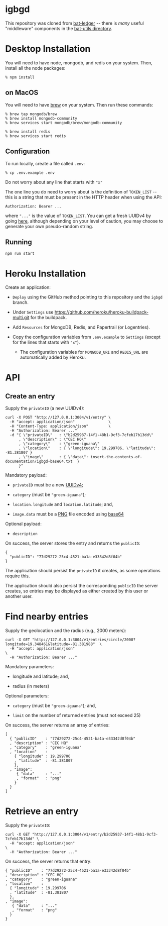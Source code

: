 # igbgd
This repository was cloned from [bat-ledger](https://github.com/brave-intl/bat-ledger) --
there is *many* useful "middleware" components in the [bat-utils directory](tree/master/bat-utils).

# Desktop Installation
You will need to have node, mongodb, and redis on your system.
Then, install all the node packages:

    % npm install

## on MacOS
You will need to have [brew](https://brew.sh/) on your system.
Then run these commands:

    % brew tap mongodb/brew
    % brew install mongodb-community
    % brew services start mongodb/brew/mongodb-community

    % brew install redis
    % brew services start redis

## Configuration
To run locally, create a file called `.env`:

    % cp .env.example .env

Do not worry about any line that starts with `"x"`

The one line you do need to worry about is the definition of `TOKEN_LIST` --
this is a string that must be present in the HTTP header when using the API:

    Authorization: Bearer ...
    
where `"..."` is the value of `TOKEN_LIST`.
You can get a fresh UUIDv4 by going [here](https://www.uuidgenerator.net/),
although depending on your level of caution,
you may choose to generate your own pseudo-random string.

## Running

    npm run start

# Heroku Installation

Create an application:

- `Deploy` using the GitHub method pointing to this repository and the `igbgd` branch.

- Under `Settings` use https://github.com/heroku/heroku-buildpack-multi.git for the buildpack.

- Add `Resources` for MongoDB, Redis, and Papertrail (or Logentries).

- Copy the configuration variables from `.env.example` to `Settings` (except for the lines that starts with `"x"`).

    - The configuration variables for `MONGODB_URI` and `REDIS_URL` are automatically added by Heroku.

# API

## Create an entry

Supply the `privateID` (a new UUIDv4):

    curl -X POST "http://127.0.0.1:3004/v1/entry" \
      -H "accept: application/json"               \
      -H "Content-Type: application/json"         \
      -H "Authorization: Bearer ..."
      -d "{ \"privateID\"   : \"b2d25937-14f1-48b1-9cf3-7cfeb17b13dd\"
          , \"description\" : \"CEC HQ\"
          , \"category\"    : \"green-iguana\"
          , \"location\"    : { \"longitude\": 19.299706, \"latitude\": -81.381807 }
          , \"image\"       : { \"data\": insert-the-contents-of-documentation/igbgd-base64.txt  }
          }"

Mandatory payload:

- `privateID` must be a new [UUIDv4](https://en.wikipedia.org/wiki/Universally_unique_identifier#Version_4_(random));

- `category` (must be `"green-iguana"`);

- `location.longitude` and  `location.latitude`; and,

- `image.data` must be a [PNG](https://en.wikipedia.org/wiki/Portable_Network_Graphics) file encoded using
[base64](https://en.wikipedia.org/wiki/Base64)


Optional payload:

- `description`

On success,
the server stores the entry and returns the `publicID`:

    {
      "publicID": "77d29272-25c4-4521-ba1a-e33342d8f04b"
    }

The application should persist the `privateID` it creates,
as some operations require this.

The application should also persist the corresponding `publicID` the server creates,
so entries may be displayed as either created by this user or another user.

# Find nearby entries

Supply the geolocation and the radius (e.g., 2000 meters):

    curl -X GET "http://127.0.0.1:3004/v1/entries/circle/2000?longitude=19.348461&latitude=-81.381988"  \
      -H "accept: application/json"                                                                     \
      -H "Authorization: Bearer ..."

Mandatory parameters:

- longitude and latitude; and,

- radius (in meters)

Optional parameters:

- `category` (must be `"green-iguana"`); and,

- `limit` on the number of returned entries (must not exceed 25)

On success,
the server returns an array of entries:

    [
      { "publicID"    : "77d29272-25c4-4521-ba1a-e33342d8f04b"
      , "description" : "CEC HQ"
      , "category"    : "green-iguana"
      , "location"    :
        { "longitude" : 19.299706
        , "latitude"  : -81.381807
        },
      , "image":
         { "data"     : "..."
         , "format"   : "png"
        }
      }
    ]

# Retrieve an entry

Supply the `privateID`:

    curl -X GET "http://127.0.0.1:3004/v1/entry/b2d25937-14f1-48b1-9cf3-7cfeb17b13dd" \
      -H "accept: application/json"                                                   \
      -H "Authorization: Bearer ..."

On success,
the server returns that entry:

    { "publicID"    : "77d29272-25c4-4521-ba1a-e33342d8f04b"
    , "description" : "CEC HQ"
    , "category"    : "green-iguana"
    , "location"    :
      { "longitude" : 19.299706
      , "latitude"  : -81.381807
      },
    , "image":
       { "data"     : "..."
       , "format"   : "png"
      }
    }
